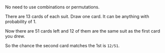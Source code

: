 No need to use combinations or permutations. 

There are 13 cards of each suit. Draw one card. It can be anything with probability of 1. 

Now there are 51 cards left and 12 of them are the same suit as the first card you drew. 

So the chance the second card matches the 1st is `12/51`.